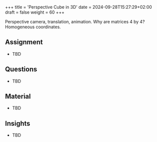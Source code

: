 +++
title = 'Perspective Cube in 3D'
date = 2024-09-28T15:27:29+02:00
draft = false
weight = 60
+++

Perspective camera, translation, animation. Why are matrices 4 by 4? Homogeneous coordinates.

## Assignment

- TBD

## Questions

- TBD

## Material
  
- TBD
 
## Insights

- TBD
